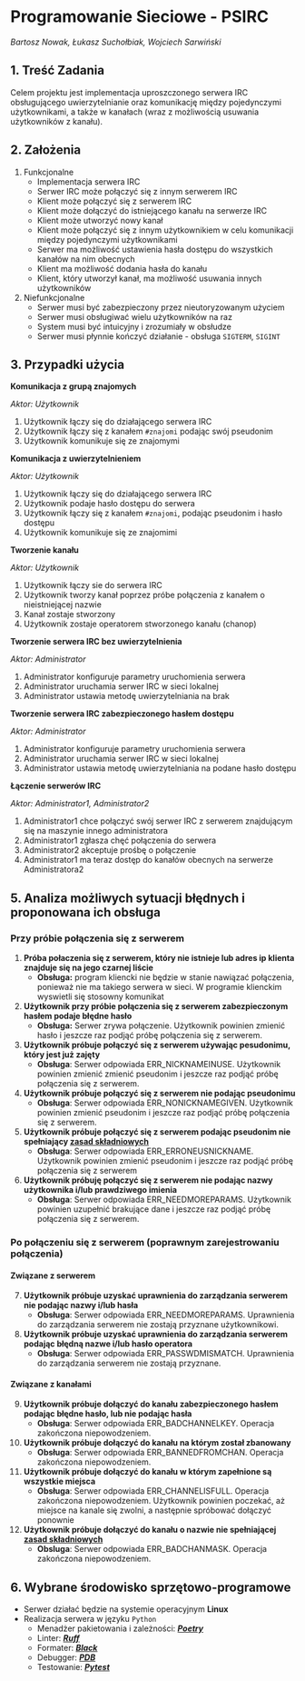 # Programowanie Sieciowe - PSIRC
*Bartosz Nowak, Łukasz Suchołbiak, Wojciech Sarwiński*

## 1. Treść Zadania

Celem projektu jest implementacja uproszczonego serwera IRC obsługującego uwierzytelnianie oraz komunikację między pojedynczymi użytkownikami, a także w kanałach (wraz z możliwością usuwania użytkowników z kanału).

## 2. Założenia

1. Funkcjonalne
    - Implementacja serwera IRC
    - Serwer IRC może połączyć się z innym serwerem IRC
    - Klient może połączyć się z serwerem IRC
    - Klient może dołączyć do istniejącego kanału na serwerze IRC
    - Klient może utworzyć nowy kanał
    - Klient może połączyć się z innym użytkownikiem w celu komunikacji między pojedynczymi użytkownikami
    - Serwer ma możliwość ustawienia hasła dostępu do wszystkich kanałów na nim obecnych
    - Klient ma możliwość dodania hasła do kanału
    - Klient, który utworzył kanał, ma możliwość usuwania innych użytkowników
2. Niefunkcjonalne
    - Serwer musi być zabezpieczony przez nieutoryzowanym użyciem
    - Serwer musi obsługiwać wielu użytkowników na raz
    - System musi być intuicyjny i zrozumiały w obsłudze
    - Serwer musi płynnie kończyć działanie - obsługa `SIGTERM`, `SIGINT`

## 3. Przypadki użycia

**Komunikacja z grupą znajomych**

*Aktor: Użytkownik*
1. Użytkownik łączy się do działającego serwera IRC
2. Użytkownik łączy się z kanałem `#znajomi` podając swój pseudonim
3. Użytkownik komunikuje się ze znajomymi

**Komunikacja z uwierzytelnieniem**

*Aktor: Użytkownik*
1. Użytkownik łączy się do działającego serwera IRC
2. Użytkownik podaje hasło dostępu do serwera
3. Użytkownik łączy się z kanałem `#znajomi`, podając pseudonim i hasło dostępu
4. Użytkownik komunikuje się ze znajomimi

**Tworzenie kanału**

*Aktor: Użytkownik*
1. Użytkownik łączy sie do serwera IRC
2. Użytkownik tworzy kanał poprzez próbe połączenia z kanałem o nieistniejącej nazwie
3. Kanał zostaje stworzony
4. Użytkownik zostaje operatorem stworzonego kanału (chanop)

**Tworzenie serwera IRC bez uwierzytelnienia**

*Aktor: Administrator*
1. Administrator konfiguruje parametry uruchomienia serwera
2. Administrator uruchamia serwer IRC w sieci lokalnej
3. Administrator ustawia metodę uwierzytelniania na brak

**Tworzenie serwera IRC zabezpieczonego hasłem dostępu**

*Aktor: Administrator*
1. Administrator konfiguruje parametry uruchomienia serwera
2. Administrator uruchamia serwer IRC w sieci lokalnej
3. Administrator ustawia metodę uwierzytelniania na podane hasło dostępu

**Łączenie serwerów IRC**

*Aktor: Administrator1, Administrator2*
1. Administrator1 chce połączyć swój serwer IRC z serwerem znajdującym się na maszynie innego administratora
2. Administrator1 zgłasza chęć połączenia do serwera
3. Administrator2 akceptuje prośbę o połączenie
4. Administrator1 ma teraz dostęp do kanałów obecnych na serwerze Administratora2

## 5. Analiza możliwych sytuacji błędnych i proponowana ich obsługa
### Przy próbie połączenia się z serwerem
1. **Próba połaczenia się z serwerem, który nie istnieje lub adres ip klienta znajduje się na jego czarnej liście**
	- **Obsługa:** program kliencki nie będzie w stanie nawiązać połączenia, ponieważ nie ma takiego serwera w sieci. W programie klienckim wyswietli się stosowny komunikat
2. **Użytkownik przy próbie połączenia się z serwerem zabezpieczonym hasłem podaje błędne hasło**
	- **Obsługa:** Serwer zrywa połączenie. Użytkownik powinien zmienić hasło i jeszcze raz podjąć próbę połączenia się z serwerem.
3. **Użytkownik próbuje połączyć się z serwerem używając pesudonimu, który jest już zajęty**
	- **Obsługa**: Serwer odpowiada ERR_NICKNAMEINUSE. Użytkownik powinien zmienić zmienić pseudonim i jeszcze raz podjąć próbę połączenia się z serwerem.
4. **Użytkownik próbuje połączyć się z serwerem nie podając pseudonimu**
	- **Obsługa**: Serwer odpowiada ERR_NONICKNAMEGIVEN. Użytkownik powinien zmienić pseudonim i jeszcze raz podjąć próbę połączenia się z serwerem.
5. **Użytkownik próbuje połączyć się z serwerem podając pseudonim nie spełniający [zasad składniowych](https://datatracker.ietf.org/doc/html/rfc1459#section-2.3.1)**
	- **Obsługa**: Serwer odpowiada ERR_ERRONEUSNICKNAME. Użytkownik powinien zmienić pseudonim i jeszcze raz podjąć próbę połączenia się z serwerem
6. **Użytkownik próbuję połączyć się z serwerem nie podając nazwy użytkownika i/lub prawdziwego imienia**
	- **Obsługa**: Serwer odpowiada ERR_NEEDMOREPARAMS. Użytkownik powinien uzupełnić brakujące dane i jeszcze raz podjąć próbę połączenia się z serwerem.
### Po połączeniu się z serwerem (poprawnym zarejestrowaniu połączenia)
#### Związane z serwerem
7. **Użytkownik próbuje uzyskać uprawnienia do zarządzania serwerem nie podając nazwy i/lub hasła**
	- **Obsługa**: Serwer odpowiada ERR_NEEDMOREPARAMS. Uprawnienia do zarządzania serwerem nie zostają przyznane użytkownikowi.
8. **Użytkownik próbuje uzyskać uprawnienia do zarządzania serwerem podając błędną nazwe i/lub hasło operatora**
	- **Obsługa**: Serwer odpowiada ERR_PASSWDMISMATCH. Uprawnienia do zarządzania serwerem nie zostają przyznane.
#### Związane z kanałami
9. **Użytkownik próbuje dołączyć do kanału zabezpieczonego hasłem podając błędne hasło, lub nie podając hasła**
	- **Obsługa**: Serwer odpowiada ERR_BADCHANNELKEY. Operacja zakończona niepowodzeniem.
10. **Użytkownik próbuje dołączyć do kanału na którym został zbanowany**
	- **Obsługa**: Serwer odpowiada ERR_BANNEDFROMCHAN. Operacja zakończona niepowodzeniem.
11. **Użytkownik próbuje dołączyć do kanału w którym zapełnione są wszystkie miejsca**
	- **Obsługa**: Serwer odpowiada ERR_CHANNELISFULL. Operacja zakończona niepowodzeniem. Użytkownik powinien poczekać, aż miejsce na kanale się zwolni, a następnie spróbować dołączyć ponownie
12. **Użytkownik próbuje dołączyć do kanału o nazwie nie spełniającej [zasad składniowych](https://datatracker.ietf.org/doc/html/rfc1459#section-2.3.1)**
	- **Obsluga**: Serwer odpowiada ERR_BADCHANMASK. Operacja zakończona niepowodzeniem.

## 6. Wybrane środowisko sprzętowo-programowe

- Serwer działać będzie na systemie operacyjnym **Linux**
- Realizacja serwera w języku `Python`
    * Menadżer pakietowania i zależności: ***[Poetry](https://python-poetry.org/)***
    * Linter: ***[Ruff](https://docs.astral.sh/ruff/)***
    * Formater: ***[Black](https://github.com/psf/black)***
    * Debugger: ***[PDB](https://docs.python.org/3/library/pdb.html)***
    * Testowanie: ***[Pytest](https://docs.pytest.org/en/stable/)***


